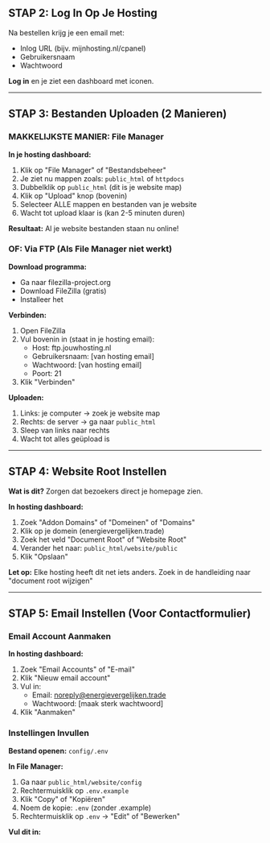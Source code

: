 ## STAP 2: Log In Op Je Hosting

Na bestellen krijg je een email met:
- Inlog URL (bijv. mijnhosting.nl/cpanel)
- Gebruikersnaam
- Wachtwoord

**Log in** en je ziet een dashboard met iconen.

---

## STAP 3: Bestanden Uploaden (2 Manieren)

### MAKKELIJKSTE MANIER: File Manager

**In je hosting dashboard:**

1. Klik op "File Manager" of "Bestandsbeheer"
2. Je ziet nu mappen zoals: `public_html` of `httpdocs`
3. Dubbelklik op `public_html` (dit is je website map)
4. Klik op "Upload" knop (bovenin)
5. Selecteer ALLE mappen en bestanden van je website
6. Wacht tot upload klaar is (kan 2-5 minuten duren)

**Resultaat:** Al je website bestanden staan nu online!

### OF: Via FTP (Als File Manager niet werkt)

**Download programma:**
- Ga naar filezilla-project.org
- Download FileZilla (gratis)
- Installeer het

**Verbinden:**
1. Open FileZilla
2. Vul bovenin in (staat in je hosting email):
   - Host: ftp.jouwhosting.nl
   - Gebruikersnaam: [van hosting email]
   - Wachtwoord: [van hosting email]
   - Poort: 21
3. Klik "Verbinden"

**Uploaden:**
1. Links: je computer → zoek je website map
2. Rechts: de server → ga naar `public_html`
3. Sleep van links naar rechts
4. Wacht tot alles geüpload is

---

## STAP 4: Website Root Instellen

**Wat is dit?** Zorgen dat bezoekers direct je homepage zien.

**In hosting dashboard:**

1. Zoek "Addon Domains" of "Domeinen" of "Domains"
2. Klik op je domein (energievergelijken.trade)
3. Zoek het veld "Document Root" of "Website Root"
4. Verander het naar: `public_html/website/public`
5. Klik "Opslaan"

**Let op:** Elke hosting heeft dit net iets anders. Zoek in de handleiding naar "document root wijzigen"

---

## STAP 5: Email Instellen (Voor Contactformulier)

### Email Account Aanmaken

**In hosting dashboard:**

1. Zoek "Email Accounts" of "E-mail"
2. Klik "Nieuw email account"
3. Vul in:
   - Email: noreply@energievergelijken.trade
   - Wachtwoord: [maak sterk wachtwoord]
4. Klik "Aanmaken"

### Instellingen Invullen

**Bestand openen:** `config/.env`

**In File Manager:**
1. Ga naar `public_html/website/config`
2. Rechtermuisklik op `.env.example`
3. Klik "Copy" of "Kopiëren"
4. Noem de kopie: `.env` (zonder .example)
5. Rechtermuisklik op `.env` → "Edit" of "Bewerken"

**Vul dit in:**